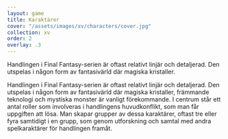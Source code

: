 ```yaml
---
layout: game
title: Karaktärer
cover: "/assets/images/xv/characters/cover.jpg"
collection: xv
order: 2
overlay: .3
---
```


Handlingen i Final Fantasy-serien är oftast relativt linjär och detaljerad. Den
utspelas i någon form av fantasivärld där magiska kristaller.

Handlingen i Final Fantasy-serien är oftast relativt linjär och detaljerad. Den
utspelas i någon form av fantasivärld där magiska kristaller, främmande teknologi
och mystiska monster är vanligt förekommande. I centrum står ett antal roller
som involveras i handlingens huvudkonflikt, som man får uppgiften att lösa. Man
skapar grupper av dessa karaktärer, oftast tre eller fyra samtidigt i en grupp,
som genom utforskning och samtal med andra spelkaraktärer för handlingen framåt.
